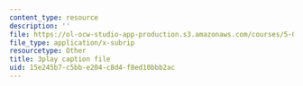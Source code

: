 ```yaml
---
content_type: resource
description: ''
file: https://ol-ocw-studio-app-production.s3.amazonaws.com/courses/5-07sc-biological-chemistry-i-fall-2013/15e245b7c5bbe204c8d4f8ed10bbb2ac_taCtV7gVKdI.srt
file_type: application/x-subrip
resourcetype: Other
title: 3play caption file
uid: 15e245b7-c5bb-e204-c8d4-f8ed10bbb2ac
---
```

